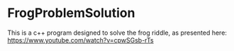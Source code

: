 # FrogProblemSolution
 This is a c++ program designed to solve the frog riddle, as presented here: https://www.youtube.com/watch?v=cpwSGsb-rTs 
